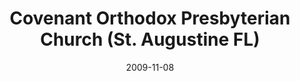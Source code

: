 ---
date: &id001 2009-11-08
end_date: null
location:
  address: Mill Creek Elementary School, 3750 International Golf Parkway
  city: St. Augustine
  state: FL
minister:
- end: 2009-11-08
  name: Eric Watkins
  start: 2008-01-25
  type: Organizing Pastor
- end: null
  name: Eric Watkins
  start: 2009-11-08
  type: Pastor
ministers:
- Eric Watkins
- Eric Watkins
name: Covenant Orthodox Presbyterian Church
names: null
origination_date: *id001
raw_data: 'FLORIDA St. Augustine

  Covenant Orthodox Presbyterian mission work  (January 25, 2008-November 8, 2009)

  Covenant Orthodox Presbyterian Church  (November 8, 2009- )

  Mill Creek Elementary School, 3750 International Golf Parkway

  Org. Pastor: Eric Watkins, 2008-9

  Pastor: Eric Watkins, 2009-

  '
received_from: null
states:
- FL
status:
  active: false
  end_date: null
  reason: null
  received_from: null
  withdrawal_to: null
title: Covenant Orthodox Presbyterian Church (St. Augustine FL)
year_established:
- 2009

---